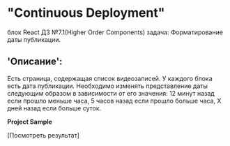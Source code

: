 # "Continuous Deployment"  
блок React ДЗ №7.1(Higher Order Components) задача: Форматирование даты публикации. 

## 'Описание':
Есть страница, содержащая список видеозаписей. У каждого блока есть дата публикации. Необходимо изменять представление даты следующим образом в зависимости от его значения: 12 минут назад если прошло меньше часа, 5 часов назад если прошло больше часа, X дней назад если больше суток.  

**Project Sample**

[Посмотреть результат]
